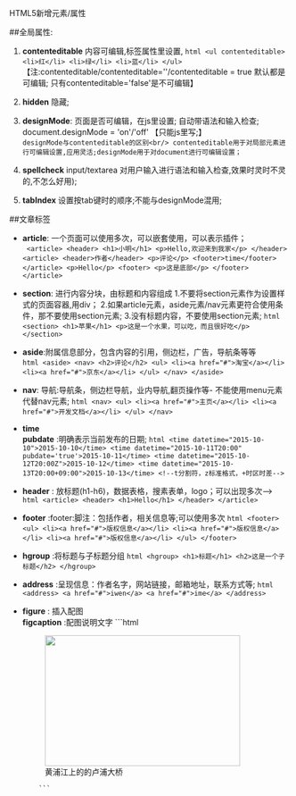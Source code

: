 HTML5新增元素/属性

##全局属性:
1. **contenteditable**    内容可编辑,标签属性里设置,
       ``` html
         <ul contenteditable>
             <li>红</li>
             <li>绿</li>
             <li>蓝</li>
         </ul>
       ```
      【注:contenteditable/contenteditable=''/contenteditable = true 默认都是可编辑; 只有contenteditable='false'是不可编辑】

2. **hidden**   隐藏;
3. **designMode**:  页面是否可编辑，在js里设置; 自动带语法和输入检查;<br/>
                    document.designMode = 'on'/'off' 【只能js里写;】<br/>
               `designMode与contenteditable的区别<br/>
                    contenteditable用于对局部元素进行可编辑设置,应用灵活;designMode用于对document进行可编辑设置；
               `
4. **spellcheck**  input/textarea 对用户输入进行语法和输入检查,效果时灵时不灵的,不怎么好用);
5. **tabIndex**    设置按tab键时的顺序;不能与designMode混用;


##文章标签
*  **article**: 一个页面可以使用多次，可以嵌套使用，可以表示插件；<br/>
       ``` 
              <article>
                   <header>
                       <h1>小明</h1>
                       <p>Hello,欢迎来到我家</p>
                   </header>
                   <article>
                       <header>作者</header>
                       <p>评论</p>
                       <footer>time</footer>
                   </article>
                   <p>Hello</p>
                   <footer>
                       <p>这是底部</p>
                   </footer>
               </article>
       ```
* **section**:
          进行内容分块，由标题和内容组成
          1.不要将section元素作为设置样式的页面容器,用div；
          2.如果article元素，aside元素/nav元素更符合使用条件，那不要使用section元素;
          3.没有标题内容，不要使用section元素;
          ```html
              <section>
                  <h1>苹果</h1>
                  <p>这是一个水果，可以吃，而且很好吃</p>
              </section>
          ```
* **aside**:附属信息部分，包含内容的引用，侧边栏，广告，导航条等等<br/>
          ```html
               <aside>
                   <nav>
                   <h2>评论</h2>
                   <ul>
                       <li><a href="#">淘宝</a></li>
                       <li><a href="#">京东</a></li>
                   </ul>
                   </nav>
               </aside>
          ```
* **nav**:   导航:导航条，侧边栏导航，业内导航,翻页操作等- 不能使用menu元素代替nav元素;
          ```html
          <nav>
              <ul>
                  <li><a href="#">主页</a></li>
                  <li><a href="#">开发文档</a></li>
              </ul>
          </nav>
          ```
* **time** <br/>
  **pubdate** :明确表示当前发布的日期;
          ```html
                 <time datetime="2015-10-10">2015-10-10</time>
                 <time datetime="2015-10-11T20:00" pubdate='true'>2015-10-11</time>
                 <time datetime="2015-10-12T20:00Z">2015-10-12</time>
                 <time datetime="2015-10-13T20:00+09:00">2015-10-13</time>
                 <!--t分割符，z标准格式，+时区时差-->
          ```
 

* **header**  : 放标题(h1-h6)，数据表格，搜素表单，logo；可以出现多次-->
          ```html
              <article>
                  <header>
                      <h1>Hello</h1>
                  </header>
              </article>
          ```

* **footer** :footer:脚注：包括作者，相关信息等;可以使用多次
          ```html
                <footer>
                    <ul>
                        <li><a href="#">版权信息</a></li>
                        <li><a href="#">版权信息</a></li>
                        <li><a href="#">版权信息</a></li>
                    </ul>
                </footer>
          ```
* **hgroup** :将标题与子标题分组
          ```html
                <hgroup>
                            <h1>标题</h1>
                            <h2>这是一个子标题</h2>
                </hgroup>
          ```
* **address** :呈现信息：作者名字，网站链接，邮箱地址，联系方式等;
          ```html
                <address>
                    <a href="#">iwen</a>
                    <a href="#">ime</a>
                </address>
          ```

* **figure** :  插入配图 <br/>
  **figcaption** :配图说明文字
          ```html
             <figure>
                  <img src="shanghai_lupu_bridge.jpg" width="350" height="234" /><br>
                  <figcaption>黄浦江上的的卢浦大桥</figcaption>
             </figure>

          ```
